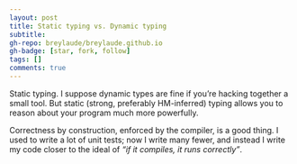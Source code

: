 ```yaml
---
layout: post
title: Static typing vs. Dynamic typing
subtitle: 
gh-repo: breylaude/breylaude.github.io
gh-badge: [star, fork, follow]
tags: []
comments: true
---
```


Static typing. I suppose dynamic types are fine if you’re hacking together a small tool. But static (strong, preferably HM-inferred) typing allows you to reason about your program much more powerfully. 

Correctness by construction, enforced by the compiler, is a good thing. I used to write a lot of unit tests; now I write many fewer, and instead I write my code closer to the ideal of *“if it compiles, it runs correctly”*.
